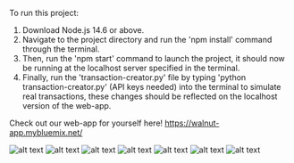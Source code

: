 To run this project:
1. Download Node.js 14.6 or above.
2. Navigate to the project directory and run the 'npm install' command through the terminal.
3. Then, run the 'npm start' command to launch the project, it should now be running at the localhost server specified in the terminal.
4. Finally, run the 'transaction-creator.py' file by typing 'python transaction-creator.py' (API keys needed) into the terminal to simulate real transactions, these changes should be reflected on the localhost version of the web-app.

Check out our web-app for yourself here! https://walnut-app.mybluemix.net/

![alt text](https://user-images.githubusercontent.com/45079666/96960600-a6816280-14b7-11eb-89fb-b445228d13ce.png)
![alt text](https://user-images.githubusercontent.com/45079666/96960655-c4e75e00-14b7-11eb-9696-af227556ccc9.png)
![alt text](https://user-images.githubusercontent.com/45079666/96960710-e9dbd100-14b7-11eb-92b7-fb28c0d2576d.png)
![alt text](https://user-images.githubusercontent.com/45079666/96960883-548d0c80-14b8-11eb-97a9-86661b518611.png)
![alt text](https://user-images.githubusercontent.com/45079666/96960886-5656d000-14b8-11eb-86e2-c36f69e3ad45.png)
![alt text](https://user-images.githubusercontent.com/45079666/96960890-5787fd00-14b8-11eb-9b78-bfc05f072d36.png)
![alt text](https://user-images.githubusercontent.com/45079666/96960893-58b92a00-14b8-11eb-8885-a15d225cc465.png)




